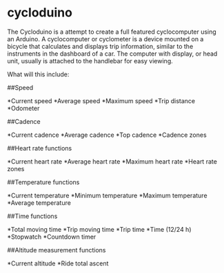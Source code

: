 cycloduino
==========

The Cycloduino is a attempt to create a full featured cyclocomputer using an Arduino.  A cyclocomputer or cyclometer is a device mounted on a bicycle that calculates and displays trip information, similar to the instruments in the dashboard of a car. The computer with display, or head unit, usually is attached to the handlebar for easy viewing.

What will this include:

##Speed

*Current speed
*Average speed
*Maximum speed
*Trip distance
*Odometer


##Cadence

*Current cadence
*Average cadence
*Top cadence
*Cadence zones


##Heart rate functions

*Current heart rate
*Average heart rate
*Maximum heart rate
*Heart rate zones


##Temperature functions

*Current temperature
*Minimum temperature
*Maximum temperature
*Average temperature


##Time functions

*Total moving time
*Trip moving time
*Trip time
*Time (12/24 h)
*Stopwatch
*Countdown timer


##Altitude measurement functions

*Current altitude
*Ride total ascent
